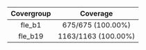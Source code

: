 
|Covergroup|Coverage|
|:--------:|:------:|
|fle_b1|675/675 (100.00%)|
|fle_b19|1163/1163 (100.00%)|
